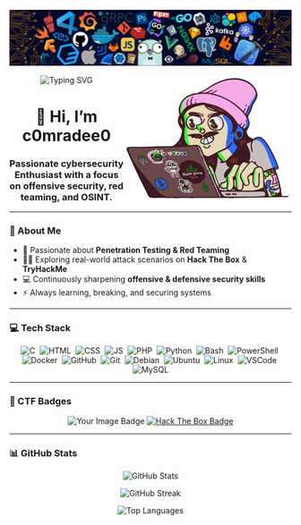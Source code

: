 <!-- Banner -->
<p align="center">
  <img src="https://github.com/c0mradee0/c0mradee0/blob/main/bg.png" alt="Banner" />
</p>

<!-- Hacker GIF -->
<img align="right" alt="Hacker GIF" src="1337.gif" width="300"/>

<!-- Hacker-style intro -->
<p align="center">
  <img src="https://readme-typing-svg.demolab.com?font=Fira+Code&weight=600&size=22&pause=1000&color=00FF00&center=true&vCenter=true&width=600&lines=Initializing...;Authentication+Successful;C0mrade+Logged+In+Successfully;Loading+GitHub+Profile..." alt="Typing SVG" />
</p>

<h1 align="center">👋 Hi, I’m c0mradee0</h1>
<h3 align="center"><b>Passionate cybersecurity Enthusiast with a focus on offensive security, red teaming, and OSINT.</b></h3>

---

### 🚀 About Me
- 🔐 Passionate about **Penetration Testing & Red Teaming**  
- 🕵️‍♂️ Exploring real-world attack scenarios on **Hack The Box** & **TryHackMe**  
- 💻 Continuously sharpening **offensive & defensive security skills**  
- ⚡ Always learning, breaking, and securing systems  

---

### 💻 Tech Stack

<p align="center">
  <img src="https://cdn.jsdelivr.net/gh/devicons/devicon/icons/c/c-original.svg" title="C" alt="C" width="50" height="50"/>&nbsp;
  <img src="https://cdn.jsdelivr.net/gh/devicons/devicon/icons/html5/html5-original.svg" title="HTML5" alt="HTML" width="50" height="50"/>&nbsp;
  <img src="https://cdn.jsdelivr.net/gh/devicons/devicon/icons/css3/css3-original.svg" title="CSS3" alt="CSS" width="50" height="50"/>&nbsp;
  <img src="https://cdn.jsdelivr.net/gh/devicons/devicon/icons/javascript/javascript-original.svg" title="JavaScript" alt="JS" width="50" height="50"/>&nbsp;
  <img src="https://cdn.jsdelivr.net/gh/devicons/devicon/icons/php/php-original.svg" title="PHP" alt="PHP" width="50" height="50"/>&nbsp;
  <img src="https://cdn.jsdelivr.net/gh/devicons/devicon/icons/python/python-original.svg" title="Python" alt="Python" width="50" height="50"/>&nbsp;
  <img src="https://cdn.jsdelivr.net/gh/devicons/devicon/icons/bash/bash-original.svg" title="Bash" alt="Bash" width="50" height="50"/>&nbsp;
  <img src="https://cdn.jsdelivr.net/gh/devicons/devicon/icons/powershell/powershell-original.svg" title="PowerShell" alt="PowerShell" width="50" height="50"/>&nbsp;
  <img src="https://cdn.jsdelivr.net/gh/devicons/devicon/icons/docker/docker-original.svg" title="Docker" alt="Docker" width="50" height="50"/>&nbsp;
  <img src="https://cdn.jsdelivr.net/gh/devicons/devicon/icons/github/github-original.svg" title="GitHub" alt="GitHub" width="50" height="50"/>&nbsp;
  <img src="https://cdn.jsdelivr.net/gh/devicons/devicon/icons/git/git-original.svg" title="Git" alt="Git" width="50" height="50"/>&nbsp;
  <img src="https://cdn.jsdelivr.net/gh/devicons/devicon/icons/debian/debian-original.svg" title="Debian" alt="Debian" width="50" height="50"/>&nbsp;
  <img src="https://cdn.jsdelivr.net/gh/devicons/devicon/icons/ubuntu/ubuntu-plain.svg" title="Ubuntu" alt="Ubuntu" width="50" height="50"/>&nbsp;
  <img src="https://cdn.jsdelivr.net/gh/devicons/devicon/icons/linux/linux-original.svg" title="Linux" alt="Linux" width="50" height="50"/>&nbsp;
  <img src="https://cdn.jsdelivr.net/gh/devicons/devicon/icons/vscode/vscode-original.svg" title="VS Code" alt="VSCode" width="50" height="50"/>&nbsp;
  <img src="https://cdn.jsdelivr.net/gh/devicons/devicon/icons/mysql/mysql-original.svg" title="MySQL" alt="MySQL" width="50" height="50"/>
</p>

---

### 🎯 CTF Badges

<p align="center">
<img src="https://tryhackme-badges.s3.amazonaws.com/c0mrade0.png" alt="Your Image Badge" />
  <a href="https://app.hackthebox.com/profile/2067407">
    <img src="https://www.hackthebox.eu/badge/image/2067407" alt="Hack The Box Badge" />
  </a>
</p>

---

### 📊 GitHub Stats
<p align="center">
  <img src="https://github-readme-stats.vercel.app/api?username=c0mradee0&show_icons=true&theme=radical" alt="GitHub Stats" />
</p>

<p align="center">
  <img src="https://github-readme-streak-stats.herokuapp.com/?user=c0mradee0&theme=radical" alt="GitHub Streak" />
</p>

<p align="center">
  <img src="https://github-readme-stats.vercel.app/api/top-langs/?username=c0mradee0&layout=compact&theme=radical" alt="Top Languages" />
</p>
